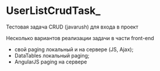 # UserListCrudTask_
Тестовая задача CRUD (javarush) для входа в проект

Несколько вариантов реализации задачи в части front-end 
- свой paging локальный и на сервере (JS, Ajax); 
- DataTables локальный paging; 
- AngularJS paging на сервере
